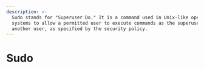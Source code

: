```yaml
---
description: >-
  Sudo stands for "Superuser Do." It is a command used in Unix-like operating
  systems to allow a permitted user to execute commands as the superuser or
  another user, as specified by the security policy.
---
```


# Sudo

